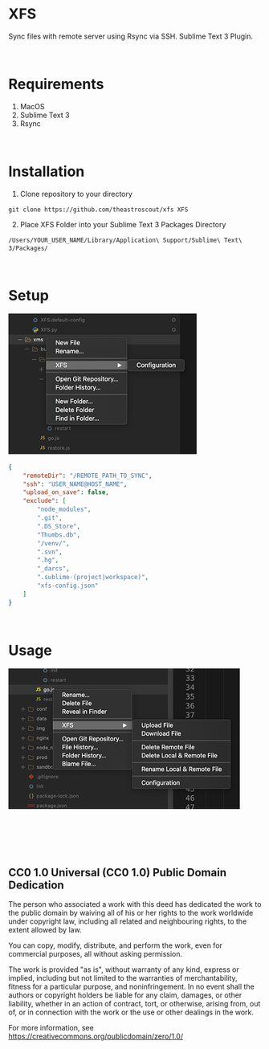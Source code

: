 # XFS
Sync files with remote server using Rsync via SSH. Sublime Text 3 Plugin.

<br/>

# Requirements
1. MacOS
2. Sublime Text 3
3. Rsync

<br/>

# Installation
1. Clone repository to your directory 
```
git clone https://github.com/theastroscout/xfs XFS
```

2. Place XFS Folder into your Sublime Text 3 Packages Directory
```
/Users/YOUR_USER_NAME/Library/Application\ Support/Sublime\ Text\ 3/Packages/
```

<br/>

# Setup

![Configuration](img/set-configuration.jpg?raw=true)

```json
{
	"remoteDir": "/REMOTE_PATH_TO_SYNC",
	"ssh": "USER_NAME@HOST_NAME",
	"upload_on_save": false,
	"exclude": [
		"node_modules",
		".git",
		".DS_Store",
		"Thumbs.db",
		"/venv/",
		".svn",
		".hg",
		"_darcs",
		".sublime-(project|workspace)",
		"xfs-config.json"
	]
}
```

<br/>

# Usage

![Usage](img/usage.jpg?raw=true)

<br />
<br />
<br />
<br />

## CC0 1.0 Universal (CC0 1.0) Public Domain Dedication

The person who associated a work with this deed has dedicated the work to the public domain by waiving all of his or her rights to the work worldwide under copyright law, including all related and neighbouring rights, to the extent allowed by law.

You can copy, modify, distribute, and perform the work, even for commercial purposes, all without asking permission.

The work is provided "as is", without warranty of any kind, express or implied, including but not limited to the warranties of merchantability, fitness for a particular purpose, and noninfringement. In no event shall the authors or copyright holders be liable for any claim, damages, or other liability, whether in an action of contract, tort, or otherwise, arising from, out of, or in connection with the work or the use or other dealings in the work.

For more information, see <https://creativecommons.org/publicdomain/zero/1.0/>